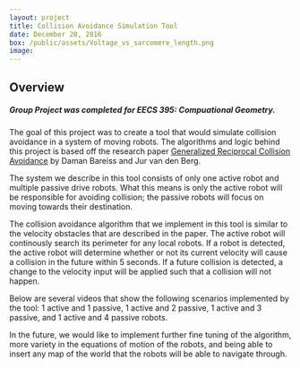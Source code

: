 ```yaml
---
layout: project
title: Collision Avoidance Simulation Tool
date: December 20, 2016
box: /public/assets/Voltage_vs_sarcomere_length.png
image:
---
```


## Overview

##### Group Project was completed for EECS 395: Compuational Geometry.

The goal of this project was to create a tool that would simulate collision avoidance in a system of moving robots. The algorithms and logic behind this project is based off the research paper [Generalized Reciprocal Collision Avoidance] by Daman Bareiss and Jur van den Berg.

The system we describe in this tool consists of only one active robot and multiple passive drive robots. What this means is only the active robot will be responsible for avoiding collision; the passive robots will focus on moving towards their destination.

The collision avoidance algorithm that we implement in this tool is similar to the velocity obstacles that are described in the paper. The active robot will continously search its perimeter for any local robots. If a robot is detected, the active robot will determine whether or not its current velocity will cause a collision in the future within 5 seconds. If a future collision is detected, a change to the velocity input will be applied such that a collision will not happen.

Below are several videos that show the following scenarios implemented by the tool: 1 active and 1 passive, 1 active and 2 passive, 1 active and 3 passive, and 1 active and 4 passive robots.

In the future, we would like to implement further fine tuning of the algorithm, more variety in the equations of motion of the robots, and being able to insert any map of the world that the robots will be able to navigate through.

[Generalized Reciprocal Collision Avoidance]:<http://arl.cs.utah.edu/pubs/IJRR2015.pdf>


